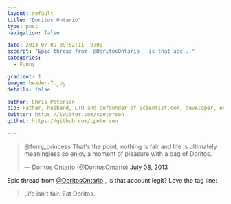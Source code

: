 ```yaml
---
layout: default
title: "Doritos Ontario"
type: post
navigation: false

date: 2013-07-09 09:52:11 -0700
excerpt: "Epic thread from  @DoritosOntario , is that acc..."
categories:
  - Funny

gradient: 1
image: header-7.jpg
details: false

author: Chris Petersen
bio: Father, husband, CTO and cofounder of Scientist.com, developer, entrepreneur and technologist.
twitter: https://twitter.com/cpetersen
github: https://github.com/cpetersen

---
```


<blockquote class="twitter-tweet"><p>@furry_princess That's the point, nothing is fair and life is ultimately meaningless so enjoy a moment of pleasure with a bag of Doritos.</p>&mdash; Doritos Ontario (@DoritosOntario) <a href="https://twitter.com/DoritosOntario/status/354370930832719877">July 08, 2013</a></blockquote>
<script async src="//platform.twitter.com/widgets.js" charset="utf-8"></script>

Epic thread from  [@DoritosOntario](https://twitter.com/DoritosOntario) , is that account legit? Love the tag line:

 > Life isn't fair. Eat Doritos.

